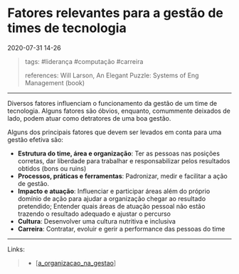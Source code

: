 # Fatores relevantes para a gestão de times de tecnologia

2020-07-31 14-26
> tags: #liderança #computação #carreira
>
> references:
> Will Larson, An Elegant Puzzle: Systems of Eng Management (book)
---
Diversos fatores influenciam o funcionamento da gestão de um time de tecnologia. Alguns fatores são óbvios, enquanto, comummente deixados de lado, podem atuar como detratores de uma boa gestão.

Alguns dos principais fatores que devem ser levados em conta para uma gestão efetiva são:

- **Estrutura do time, área e organização**: Ter as pessoas nas posições corretas, dar liberdade para trabalhar e responsabilizar pelos resultados obtidos (bons ou ruins)
- **Processos, práticas e ferramentas**: Padronizar, medir e facilitar a ação de gestão.
- **Impacto e atuação**: Influenciar e participar áreas além do próprio domínio de ação para ajudar a organização chegar ao resultado pretendido; Entender quais áreas de atuação pessoal não estão trazendo o resultado adequado e ajustar o percurso
- **Cultura**: Desenvolver uma cultura nutritiva e inclusiva
- **Carreira**:  Contratar, evoluir e gerir a performance das pessoas do time

---
Links:

> - [[a_organizacao_na_gestao]]

[//begin]: # "Autogenerated link references for markdown compatibility"
[a_organizacao_na_gestao]: a_organizacao_na_gestao "A Organização na gestão"
[//end]: # "Autogenerated link references"
